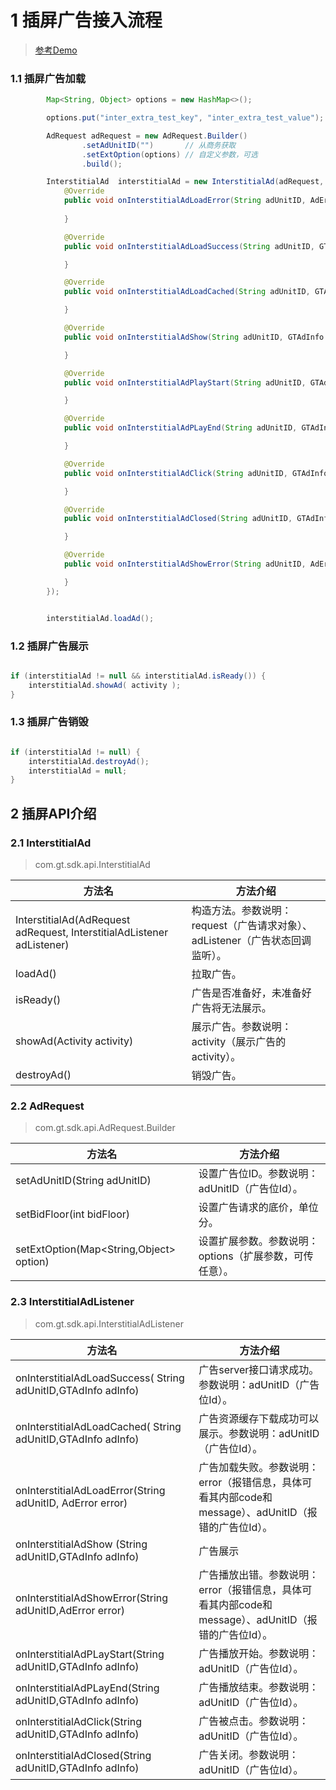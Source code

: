 # 1 插屏广告接入流程

> [参考Demo](https://github.com/one-piece-official/GtAndroidSdkDemo)


### 1.1 插屏广告加载
```java
		Map<String, Object> options = new HashMap<>();

        options.put("inter_extra_test_key", "inter_extra_test_value");

        AdRequest adRequest = new AdRequest.Builder()
                .setAdUnitID("")       // 从商务获取
                .setExtOption(options) // 自定义参数，可选
                .build();

        InterstitialAd  interstitialAd = new InterstitialAd(adRequest, new  InterstitialAdListener() {
            @Override
            public void onInterstitialAdLoadError(String adUnitID, AdError error) {
                
            }

            @Override
            public void onInterstitialAdLoadSuccess(String adUnitID, GTAdInfo adInfo) {

            }

            @Override
            public void onInterstitialAdLoadCached(String adUnitID, GTAdInfo adInfo) {

            }

            @Override
            public void onInterstitialAdShow(String adUnitID, GTAdInfo adInfo) {

            }

            @Override
            public void onInterstitialAdPlayStart(String adUnitID, GTAdInfo adInfo) {

            }

            @Override
            public void onInterstitialAdPLayEnd(String adUnitID, GTAdInfo adInfo) {

            }

            @Override
            public void onInterstitialAdClick(String adUnitID, GTAdInfo adInfo) {

            }

            @Override
            public void onInterstitialAdClosed(String adUnitID, GTAdInfo adInfo) {

            }

            @Override
            public void onInterstitialAdShowError(String adUnitID, AdError error) {

            }
        });


        interstitialAd.loadAd();


```


### 1.2 插屏广告展示
```java

if (interstitialAd != null && interstitialAd.isReady()) {
    interstitialAd.showAd( activity );
}
```

### 1.3 插屏广告销毁
```java

if (interstitialAd != null) {
    interstitialAd.destroyAd();
    interstitialAd = null;
}
```


## 2 插屏API介绍

###  2.1 InterstitialAd
> com.gt.sdk.api.InterstitialAd

| 方法名 | 方法介绍 |
| --- | --- |
| InterstitialAd(AdRequest adRequest, InterstitialAdListener adListener) | 构造方法。参数说明：request（广告请求对象）、adListener（广告状态回调监听）。             |
| loadAd() | 拉取广告。  |
| isReady() | 广告是否准备好，未准备好广告将无法展示。                     |
| showAd(Activity activity) | 展示广告。参数说明：activity（展示广告的 activity）。 |
| destroyAd() | 销毁广告。 |

###  2.2 AdRequest
> com.gt.sdk.api.AdRequest.Builder

| 方法名 | 方法介绍 |
| --- | --- |
| setAdUnitID(String adUnitID) | 设置广告位ID。参数说明：adUnitID（广告位Id）。 |
| setBidFloor(int bidFloor) | 设置广告请求的底价，单位分。 |
| setExtOption(Map<String,Object> option) | 设置扩展参数。参数说明：options（扩展参数，可传任意）。 |

###  2.3 InterstitialAdListener
> com.gt.sdk.api.InterstitialAdListener

| 方法名 | 方法介绍 |
| --- | --- |
| onInterstitialAdLoadSuccess( String adUnitID,GTAdInfo adInfo) | 广告server接口请求成功。参数说明：adUnitID（广告位Id）。                   |
| onInterstitialAdLoadCached( String adUnitID,GTAdInfo adInfo) | 广告资源缓存下载成功可以展示。参数说明：adUnitID（广告位Id）。                   |
| onInterstitialAdLoadError(String adUnitID, AdError error)| 广告加载失败。参数说明：error（报错信息，具体可看其内部code和message）、adUnitID（报错的广告位Id）。 |
| onInterstitialAdShow (String adUnitID,GTAdInfo adInfo) | 广告展示 |
| onInterstitialAdShowError(String adUnitID,AdError error) | 广告播放出错。参数说明：error（报错信息，具体可看其内部code和message）、adUnitID（报错的广告位Id）。 |
| onInterstitialAdPLayStart(String adUnitID,GTAdInfo adInfo) | 广告播放开始。参数说明：adUnitID（广告位Id）。 |
| onInterstitialAdPLayEnd(String adUnitID,GTAdInfo adInfo) | 广告播放结束。参数说明：adUnitID（广告位Id）。 |
| onInterstitialAdClick(String adUnitID,GTAdInfo adInfo) | 广告被点击。参数说明：adUnitID（广告位Id）。 |
| onInterstitialAdClosed(String adUnitID,GTAdInfo adInfo) | 广告关闭。参数说明：adUnitID（广告位Id）。 |

